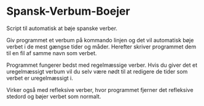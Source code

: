 # Spansk-Verbum-Boejer
Script til automatisk at bøje spanske verber.

Giv programmet et verbum på kommando linjen og det vil automatisk bøje verbet i de mest gængse tider og måder.
Herefter skriver programmet dem til en fil af samme navn som verbet.

Programmet fungerer bedst med regelmæssige verber. Hvis du giver det et uregelmæssigt verbum vil du selv
være nødt til at redigere de tider som verbet er uregelmæssigt i.

Virker også med refleksive verber, hvor programmet fjerner det refleksive stedord og bøjer verbet som normalt.
